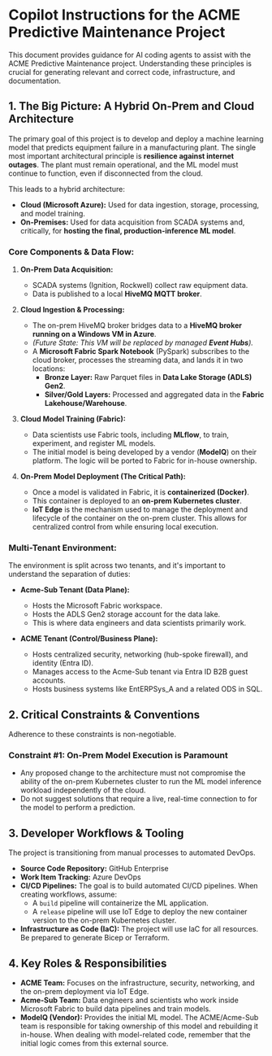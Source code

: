 # Copilot Instructions for the ACME Predictive Maintenance Project

This document provides guidance for AI coding agents to assist with the ACME Predictive Maintenance project. Understanding these principles is crucial for generating relevant and correct code, infrastructure, and documentation.

## 1. The Big Picture: A Hybrid On-Prem and Cloud Architecture

The primary goal of this project is to develop and deploy a machine learning model that predicts equipment failure in a manufacturing plant. The single most important architectural principle is **resilience against internet outages**. The plant must remain operational, and the ML model must continue to function, even if disconnected from the cloud.

This leads to a hybrid architecture:

-   **Cloud (Microsoft Azure):** Used for data ingestion, storage, processing, and model training.
-   **On-Premises:** Used for data acquisition from SCADA systems and, critically, for **hosting the final, production-inference ML model**.

### Core Components & Data Flow:

1.  **On-Prem Data Acquisition:**
    -   SCADA systems (Ignition, Rockwell) collect raw equipment data.
    -   Data is published to a local **HiveMQ MQTT broker**.

2.  **Cloud Ingestion & Processing:**
    -   The on-prem HiveMQ broker bridges data to a **HiveMQ broker running on a Windows VM in Azure**.
    -   *(Future State: This VM will be replaced by managed **Event Hubs**).*
    -   A **Microsoft Fabric Spark Notebook** (PySpark) subscribes to the cloud broker, processes the streaming data, and lands it in two locations:
        -   **Bronze Layer:** Raw Parquet files in **Data Lake Storage (ADLS) Gen2**.
        -   **Silver/Gold Layers:** Processed and aggregated data in the **Fabric Lakehouse/Warehouse**.

3.  **Cloud Model Training (Fabric):**
    -   Data scientists use Fabric tools, including **MLflow**, to train, experiment, and register ML models.
    -   The initial model is being developed by a vendor (**ModelQ**) on their platform. The logic will be ported to Fabric for in-house ownership.

4.  **On-Prem Model Deployment (The Critical Path):**
    -   Once a model is validated in Fabric, it is **containerized (Docker)**.
    -   This container is deployed to an **on-prem Kubernetes cluster**.
    -   **IoT Edge** is the mechanism used to manage the deployment and lifecycle of the container on the on-prem cluster. This allows for centralized control from while ensuring local execution.

### Multi-Tenant Environment:

The environment is split across two tenants, and it's important to understand the separation of duties:

-   **Acme-Sub Tenant (Data Plane):**
    -   Hosts the Microsoft Fabric workspace.
    -   Hosts the ADLS Gen2 storage account for the data lake.
    -   This is where data engineers and data scientists primarily work.

-   **ACME Tenant (Control/Business Plane):**
    -   Hosts centralized security, networking (hub-spoke firewall), and identity (Entra ID).
    -   Manages access to the Acme-Sub tenant via Entra ID B2B guest accounts.
    -   Hosts business systems like EntERPSys_A and a related ODS in SQL.

## 2. Critical Constraints & Conventions

Adherence to these constraints is non-negotiable.

### **Constraint #1: On-Prem Model Execution is Paramount**

-   Any proposed change to the architecture must not compromise the ability of the on-prem Kubernetes cluster to run the ML model inference workload independently of the cloud.
-   Do not suggest solutions that require a live, real-time connection to for the model to perform a prediction.

## 3. Developer Workflows & Tooling

The project is transitioning from manual processes to automated DevOps.

-   **Source Code Repository:** GitHub Enterprise
-   **Work Item Tracking:** Azure DevOps
-   **CI/CD Pipelines:** The goal is to build automated CI/CD pipelines. When creating workflows, assume:
    -   A `build` pipeline will containerize the ML application.
    -   A `release` pipeline will use IoT Edge to deploy the new container version to the on-prem Kubernetes cluster.
-   **Infrastructure as Code (IaC):** The project will use IaC for all resources. Be prepared to generate Bicep or Terraform.

## 4. Key Roles & Responsibilities

-   **ACME Team:** Focuses on the infrastructure, security, networking, and the on-prem deployment via IoT Edge.
-   **Acme-Sub Team:** Data engineers and scientists who work inside Microsoft Fabric to build data pipelines and train models.
-   **ModelQ (Vendor):** Provides the initial ML model. The ACME/Acme-Sub team is responsible for taking ownership of this model and rebuilding it in-house. When dealing with model-related code, remember that the initial logic comes from this external source.